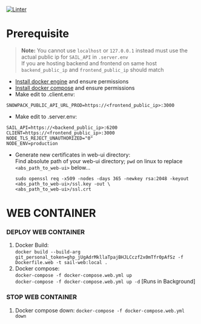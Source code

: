 [![Linter](https://github.com/secureailabs/Jenkins-Docker/actions/workflows/Linter.yml/badge.svg?branch=main)](https://github.com/secureailabs/Jenkins-Docker/actions/workflows/Linter.yml)

# Prerequisite
> **Note:** You cannot use `localhost` or `127.0.0.1` instead must use the actual public ip  for `SAIL_API` in `.server.env`\
> If you are hosting backend and frontend on same host `backend_public_ip` and `frontend_public_ip` should match

- [Install docker engine](https://docs.docker.com/engine/install/) and ensure permissions
- [Install docker compose](https://docs.docker.com/compose/install/) and ensure permissions
- Make edit to .client.env:
```
SNOWPACK_PUBLIC_API_URL_PROD=https://<frontend_public_ip>:3000
```
- Make edit to .server.env:
```
SAIL_API=https://<backend_public_ip>:6200
CLIENT=https://<frontend_public_ip>:3000 
NODE_TLS_REJECT_UNAUTHORIZED="0" 
NODE_ENV=production
 ```
 - Generate new certificates in web-ui directory: \
Find absolute path of your web-ui directory; `pwd` on linux to replace `<abs_path_to_web-ui>` below...

    ```
    sudo openssl req -x509 -nodes -days 365 -newkey rsa:2048 -keyout <abs_path_to_web-ui>/ssl.key -out \ 
    <abs_path_to_web-ui>/ssl.crt
    ```

# WEB CONTAINER
### DEPLOY WEB CONTAINER
1. Docker Build: \
`docker build --build-arg git_personal_token=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 -f Dockerfile.web -t sail-web:local .`
2. Docker compose: \
`docker-compose -f docker-compose.web.yml up` \
`docker-compose -f docker-compose.web.yml up -d` [Runs in Background]

### STOP WEB CONTAINER
1. Docker compose down:
`docker-compose -f docker-compose.web.yml down`
